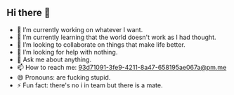 ## Hi there 👋

<!--
**gwt-git/gwt-git** is a ✨ _special_ ✨ repository because its `README.md` (this file) appears on your GitHub profile.

Here are some ideas to get you started:
-->

- 🔭 I’m currently working on whatever I want.
- 🌱 I’m currently learning that the world doesn't work as I had thought.
- 👯 I’m looking to collaborate on things that make life better.
- 🤔 I’m looking for help with nothing.
- 💬 Ask me about anything.
- 📫 How to reach me: 93d71091-3fe9-4211-8a47-658195ae067a@pm.me
- 😄 Pronouns: are fucking stupid.
- ⚡ Fun fact: there's no i in team but there is a mate.
